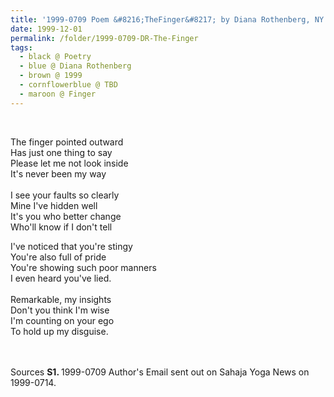 ```yaml
---
title: '1999-0709 Poem &#8216;TheFinger&#8217; by Diana Rothenberg, NY'
date: 1999-12-01
permalink: /folder/1999-0709-DR-The-Finger
tags:
  - black @ Poetry
  - blue @ Diana Rothenberg
  - brown @ 1999
  - cornflowerblue @ TBD
  - maroon @ Finger
---
```


<br>

<p>
The finger pointed outward<br>
Has just one thing to say<br>
Please let me not look inside<br>
It's never been my way<br>
<br>
I see your faults so clearly<br>
Mine I've hidden well<br>
It's you who better change<br>
Who'll know if I don't tell<br>

I've noticed that you're stingy<br>
You're also full of pride<br>
You're showing such poor manners<br>
I even heard you've lied.<br>
<br>
Remarkable, my insights<br>
Don't you think I'm wise<br>
I'm counting on your ego<br>
To hold up my disguise.<br>
</p>

<br>

<br>

<wave-list>
<list-title color="DarkSeaGreen" width="40">Sources</list-title>
  <list-item color="BlanchedAlmond"  width="280"><b>S1. </b> 1999-0709 Author's Email sent out on Sahaja Yoga News on 1999-0714.</list-item>
</wave-list>